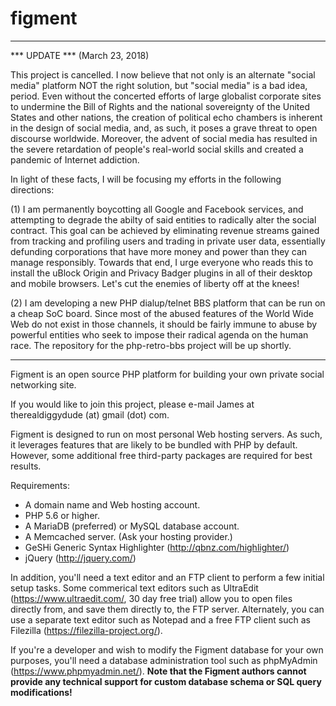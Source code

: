 # figment

-----------------------------------------------------------------------------------------------------

*** UPDATE *** (March 23, 2018)

This project is cancelled. I now believe that not only is an alternate "social media" platform NOT
the right solution, but "social media" is a bad idea, period. Even without the concerted efforts of
large globalist corporate sites to undermine the Bill of Rights and the national sovereignty of the
United States and other nations, the creation of political echo chambers is inherent in the design
of social media, and, as such, it poses a grave threat to open discourse worldwide. Moreover, the
advent of social media has resulted in the severe retardation of people's real-world social skills
and created a pandemic of Internet addiction.

In light of these facts, I will be focusing my efforts in the following directions:

(1) I am permanently boycotting all Google and Facebook services, and attempting to degrade the
    abilty of said entities to radically alter the social contract. This goal can be achieved by
    eliminating revenue streams gained from tracking and profiling users and trading in private user
    data, essentially defunding corporations that have more money and power than they can manage
    responsibly. Towards that end, I urge everyone who reads this to install the uBlock Origin and
    Privacy Badger plugins in all of their desktop and mobile browsers. Let's cut the enemies of
    liberty off at the knees!

(2) I am developing a new PHP dialup/telnet BBS platform that can be run on a cheap SoC board. Since
    most of the abused features of the World Wide Web do not exist in those channels, it should be
    fairly immune to abuse by powerful entities who seek to impose their radical agenda on the human
    race. The repository for the php-retro-bbs project will be up shortly.

-----------------------------------------------------------------------------------------------------

Figment is an open source PHP platform for building your own private social networking site.

If you would like to join this project, please e-mail James at therealdiggydude (at) gmail (dot) com.

Figment is designed to run on most personal Web hosting servers. As such, it leverages features that
are likely to be bundled with PHP by default. However, some additional free third-party packages are
required for best results.

Requirements:

* A domain name and Web hosting account.
* PHP 5.6 or higher.
* A MariaDB (preferred) or MySQL database account.
* A Memcached server. (Ask your hosting provider.)
* GeSHi Generic Syntax Highlighter (http://qbnz.com/highlighter/)
* jQuery (http://jquery.com/)

In addition, you'll need a text editor and an FTP client to perform a few initial setup tasks. Some
commerical text editors such as UltraEdit (https://www.ultraedit.com/, 30 day free trial) allow you
to open files directly from, and save them directly to, the FTP server. Alternately, you can use a
separate text editor such as Notepad and a free FTP client such as Filezilla (https://filezilla-project.org/).

If you're a developer and wish to modify the Figment database for your own purposes, you'll need
a database administration tool such as phpMyAdmin (https://www.phpmyadmin.net/). **Note that the Figment
authors cannot provide any technical support for custom database schema or SQL query modifications!**
